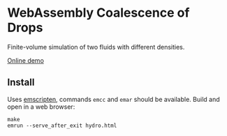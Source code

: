 # WebAssembly Coalescence of Drops

Finite-volume simulation of two fluids with different densities.

[Online demo](https://cselab.github.io/aphros/wasm/hydro.html)

## Install

Uses
[emscripten](https://emscripten.org/docs/getting_started/downloads.html#sdk-download-and-install),
commands `emcc` and `emar` should be available. Build and open in a
web browser:

```
make
emrun --serve_after_exit hydro.html
```
